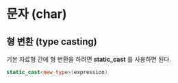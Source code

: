# 문자 (char)

## 형 변환 (type casting)

기본 자료형 간에 형 변환을 하려면 **static_cast** 를 사용하면 된다.

```cpp
static_cast<new_type>(expression)
```